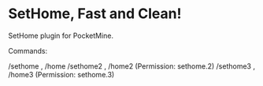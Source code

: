 # SetHome, Fast and Clean!

SetHome plugin for PocketMine.

Commands:

/sethome , /home
/sethome2 , /home2 (Permission: sethome.2)
/sethome3 , /home3 (Permission: sethome.3)

